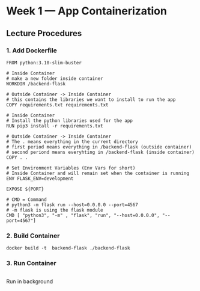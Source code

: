 # Week 1 — App Containerization

## Lecture Procedures

### 1. Add Dockerfile
```
FROM python:3.10-slim-buster

# Inside Container
# make a new folder inside container
WORKDIR /backend-flask

# Outside Container -> Inside Container
# this contains the libraries we want to install to run the app
COPY requirements.txt requirements.txt

# Inside Container
# Install the python libraries used for the app
RUN pip3 install -r requirements.txt

# Outside Container -> Inside Container
# The . means everything in the current directory
# first period means everything in /backend-flask (outside container)
# second periond means everyhting in /backend-flask (inside container)
COPY . .

# Set Environment Variables (Env Vars for short)
# Inside Container and will remain set when the container is running
ENV FLASK_ENV=development

EXPOSE ${PORT}

# CMD = Command
# python3 -m flask run --host=0.0.0.0 --port=4567
# -m flask is using the flask module
CMD [ "python3", "-m" , "flask", "run", "--host=0.0.0.0", "--port=4567"]
```

### 2. Build Container
```
docker build -t  backend-flask ./backend-flask
```

### 3. Run Container
```

```

Run in background
```

```
